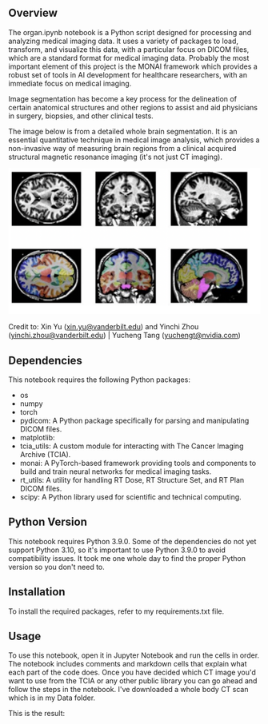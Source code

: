 ## Overview

The organ.ipynb notebook is a Python script designed for processing and analyzing medical imaging data. It uses a variety of packages to load, transform, and visualize this data, with a particular focus on DICOM files, which are a standard format for medical imaging data. Probably the most important element of this project is the MONAI framework which provides a robust set of tools in AI development for healthcare researchers, with an immediate focus on medical imaging.

Image segmentation has become a key process for the delineation of certain anatomical structures and other regions to assist and aid physicians in surgery, biopsies, and other clinical tests.

The image below is from a detailed whole brain segmentation. It is an essential quantitative technique in medical image analysis, which provides a non-invasive way of measuring brain regions from a clinical acquired structural magnetic resonance imaging (it's not just CT imaging). 

![brain_MRI](<assets/Brain Segmentation.png>)

Credit to:  Xin Yu (xin.yu@vanderbilt.edu) and Yinchi Zhou (yinchi.zhou@vanderbilt.edu) | Yucheng Tang (yuchengt@nvidia.com) 

## Dependencies

This notebook requires the following Python packages:

* os
* numpy
* torch
* pydicom: A Python package specifically for parsing and manipulating DICOM files.
* matplotlib: 
* tcia_utils: A custom module for interacting with The Cancer Imaging Archive (TCIA).
* monai: A PyTorch-based framework providing tools and components to build and train neural networks for medical imaging tasks.
* rt_utils: A utility for handling RT Dose, RT Structure Set, and RT Plan DICOM files.
* scipy: A Python library used for scientific and technical computing.


## Python Version

This notebook requires Python 3.9.0. Some of the dependencies do not yet support Python 3.10, so it's important to use Python 3.9.0 to avoid compatibility issues. It took me one whole day to find the proper Python version so you don't need to.

## Installation

To install the required packages, refer to my requirements.txt file.

## Usage

To use this notebook, open it in Jupyter Notebook and run the cells in order. The notebook includes comments and markdown cells that explain what each part of the code does. Once you have decided which CT image you'd want to use from the TCIA or any other public library you can go ahead and follow the steps in the notebook. I've downloaded a whole body CT scan which is in my Data folder.

This is the result:


